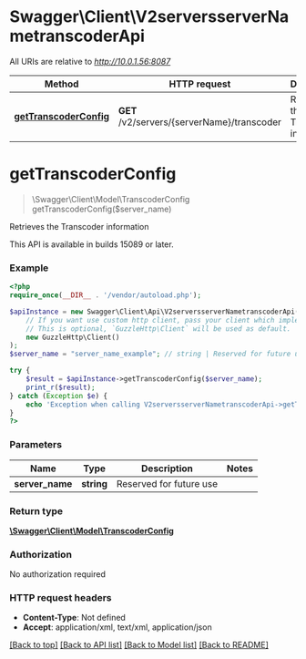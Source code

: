 # Swagger\Client\V2serversserverNametranscoderApi

All URIs are relative to *http://10.0.1.56:8087*

Method | HTTP request | Description
------------- | ------------- | -------------
[**getTranscoderConfig**](V2serversserverNametranscoderApi.md#getTranscoderConfig) | **GET** /v2/servers/{serverName}/transcoder | Retrieves the Transcoder information


# **getTranscoderConfig**
> \Swagger\Client\Model\TranscoderConfig getTranscoderConfig($server_name)

Retrieves the Transcoder information

This API is available in builds 15089 or later.

### Example
```php
<?php
require_once(__DIR__ . '/vendor/autoload.php');

$apiInstance = new Swagger\Client\Api\V2serversserverNametranscoderApi(
    // If you want use custom http client, pass your client which implements `GuzzleHttp\ClientInterface`.
    // This is optional, `GuzzleHttp\Client` will be used as default.
    new GuzzleHttp\Client()
);
$server_name = "server_name_example"; // string | Reserved for future use

try {
    $result = $apiInstance->getTranscoderConfig($server_name);
    print_r($result);
} catch (Exception $e) {
    echo 'Exception when calling V2serversserverNametranscoderApi->getTranscoderConfig: ', $e->getMessage(), PHP_EOL;
}
?>
```

### Parameters

Name | Type | Description  | Notes
------------- | ------------- | ------------- | -------------
 **server_name** | **string**| Reserved for future use |

### Return type

[**\Swagger\Client\Model\TranscoderConfig**](../Model/TranscoderConfig.md)

### Authorization

No authorization required

### HTTP request headers

 - **Content-Type**: Not defined
 - **Accept**: application/xml, text/xml, application/json

[[Back to top]](#) [[Back to API list]](../../README.md#documentation-for-api-endpoints) [[Back to Model list]](../../README.md#documentation-for-models) [[Back to README]](../../README.md)

